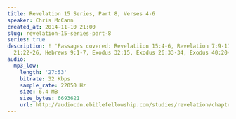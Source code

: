 ```yaml
---
title: Revelation 15 Series, Part 8, Verses 4-6
speaker: Chris McCann
created_at: 2014-11-10 21:00
slug: revelation-15-series-part-8
series: true
description: ! 'Passages covered: Revelatiion 15:4-6, Revelation 7:9-11, Revelation
  21:22-26, Hebrews 9:1-7, Exodus 32:15, Exodus 26:33-34, Exodus 40:20-21.'
audio:
  mp3_low:
    length: '27:53'
    bitrate: 32 Kbps
    sample_rate: 22050 Hz
    size: 6.4 MB
    size_bytes: 6693621
    url: http://audiocdn.ebiblefellowship.com/studies/revelation/chapter-15/2014.11.10_McCann_-_Revelation_15_Series_Part_8.mp3
---
```

